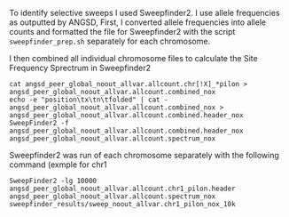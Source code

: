 To identify selective sweeps I used Sweepfinder2. I use allele frequencies as outputted by ANGSD,
First, I converted allele frequencies into allele counts and formatted the file for Sweepfinder2 with the script ```sweepfinder_prep.sh``` separately for each chromosome.

I then combined all individual chromosome files to calculate the Site Frequency Sprectrum in Sweepfinder2
```
cat angsd_peer_global_noout_allvar.allcount.chr[!X]_*pilon > angsd_peer_global_noout_allvar.allcount.combined_nox
echo -e "position\tx\tn\tfolded" | cat - angsd_peer_global_noout_allvar.allcount.combined_nox > angsd_peer_global_noout_allvar.allcount.combined.header_nox
SweepFinder2 -f angsd_peer_global_noout_allvar.allcount.combined.header_nox angsd_peer_global_noout_allvar.allcount.spectrum_nox
```

Sweepfinder2 was run of each chromosome separately with the following command (exmple for chr1
```
SweepFinder2 -lg 10000 angsd_peer_global_noout_allvar.allcount.chr1_pilon.header angsd_peer_global_noout_allvar.allcount.spectrum_nox sweepfinder_results/sweep_noout_allvar.chr1_pilon_nox_10k
```

